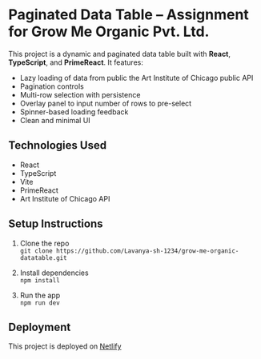 # Paginated Data Table – Assignment for Grow Me Organic Pvt. Ltd.

This project is a dynamic and paginated data table built with **React**, **TypeScript**, and **PrimeReact**. It features:

- Lazy loading of data from public the Art Institute of Chicago public API
- Pagination controls
- Multi-row selection with persistence
- Overlay panel to input number of rows to pre-select
- Spinner-based loading feedback
- Clean and minimal UI

## Technologies Used

- React
- TypeScript
- Vite
- PrimeReact
- Art Institute of Chicago API

## Setup Instructions

1. Clone the repo  
   `git clone https://github.com/Lavanya-sh-1234/grow-me-organic-datatable.git`

2. Install dependencies  
   `npm install`

3. Run the app  
   `npm run dev`

## Deployment

This project is deployed on [Netlify](https://lavanya-assignment-table.netlify.app)

